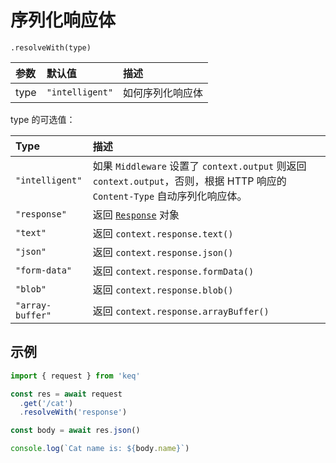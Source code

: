 # 序列化响应体

[Response MDN]: https://developer.mozilla.org/en-US/docs/Web/API/Response

`.resolveWith(type)`

| **参数** | **默认值**      | **描述**         |
| :------- | :-------------- | :--------------- |
| type     | `"intelligent"` | 如何序列化响应体 |

type 的可选值：

| **Type**         | **描述**                                                                                                                    |
| :--------------- | :-------------------------------------------------------------------------------------------------------------------------- |
| `"intelligent"`  | 如果 `Middleware` 设置了 `context.output` 则返回 `context.output`，否则，根据 HTTP 响应的 `Content-Type` 自动序列化响应体。 |
| `"response"`     | 返回 [`Response`][Response MDN] 对象                                                                                        |
| `"text"`         | 返回 `context.response.text()`                                                                                              |
| `"json"`         | 返回 `context.response.json()`                                                                                              |
| `"form-data"`    | 返回 `context.response.formData()`                                                                                          |
| `"blob"`         | 返回 `context.response.blob()`                                                                                              |
| `"array-buffer"` | 返回 `context.response.arrayBuffer()`                                                                                       |

## 示例

<!-- prettier-ignore -->
```typescript
import { request } from 'keq'

const res = await request
  .get('/cat')
  .resolveWith('response')

const body = await res.json()

console.log(`Cat name is: ${body.name}`)
```
